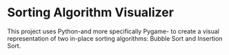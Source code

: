 # Sorting Algorithm Visualizer

This project uses Python-and more specifically Pygame- to create a visual representation of two in-place sorting algorithms: Bubble Sort and Insertion Sort.
